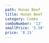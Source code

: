 ```yaml
---
path: Hunan Beef
title: Hunan Beef
category: Combo
comboNumber: '13'
smallPrice: '5.50'
price: '8.15'
---
```



